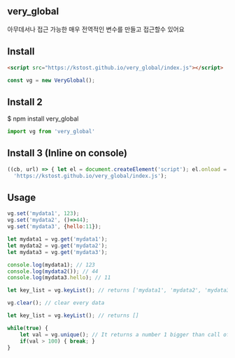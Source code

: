 ## very_global
아무데서나 접근 가능한 매우 전역적인 변수를 만들고 접근할수 있어요

## Install
```html
<script src="https://kstost.github.io/very_global/index.js"></script>
```
```js
const vg = new VeryGlobal();
```

## Install 2
$ npm install very_global
```js
import vg from 'very_global'
```

## Install 3 (Inline on console)
```js
((cb, url) => { let el = document.createElement('script'); el.onload = cb; el.src = url; document.head.appendChild(el); })(() => console.log('Importing complete'),
  'https://kstost.github.io/very_global/index.js');
```

## Usage
```js
vg.set('mydata1', 123);
vg.set('mydata2', ()=>44);
vg.set('mydata3', {hello:11});

let mydata1 = vg.get('mydata1');
let mydata2 = vg.get('mydata2');
let mydata3 = vg.get('mydata3');

console.log(mydata1); // 123
console.log(mydata2()); // 44
console.log(mydata3.hello); // 11

let key_list = vg.keyList(); // returns ['mydata1', 'mydata2', 'mydata3']

vg.clear(); // clear every data

let key_list = vg.keyList(); // returns []

while(true) {
    let val = vg.unique(); // It returns a number 1 bigger than call of previous time
    if(val > 100) { break; }
}
```
